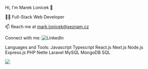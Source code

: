 Hi, I'm Marek Lonicek 👋

👨‍💻 Full-Stack Web Developer

📫 Reach me at mark.lonicek@seznam.cz

Connect with me:
![LinkedIn](https://www.linkedin.com/in/marek-lon%C3%AD%C4%8Dek-177474341)

Languages and Tools:
Javascript Typescript React.js Next.js Node.js Express.js PHP Nette Laravel MySQL MongoDB SQL 

![](https://komarev.com/ghpvc/?username=your-github-username)
